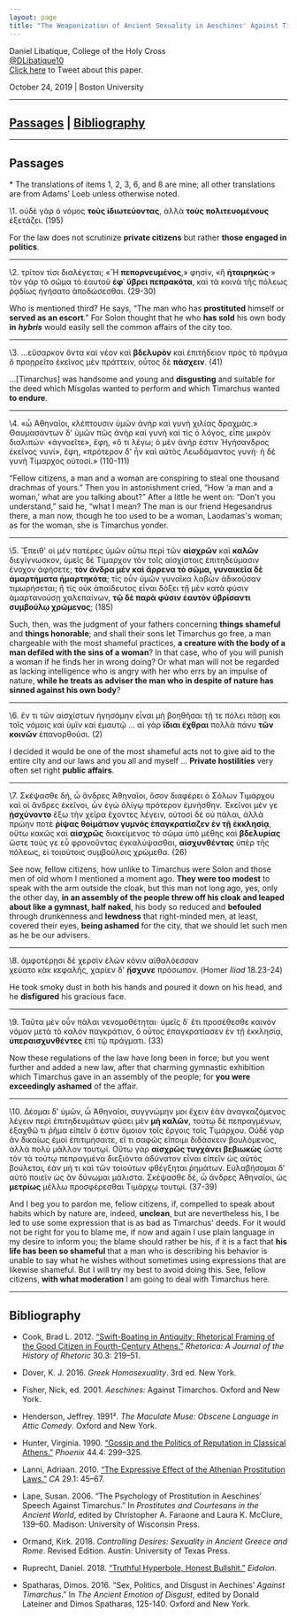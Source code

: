 ```yaml
---
layout: page
title: "The Weaponization of Ancient Sexuality in Aeschines' Against Timarchus"
---
```


Daniel Libatique, College of the Holy Cross  
[@DLibatique10](https://twitter.com/dlibatique10)  
<a href='https://twitter.com/intent/tweet?text=Currently+listening+to+Daniel+Libatique+%28%40DLibatique10%29+deliver+his+paper+%22The+Weaponization+of+Ancient+Sexuality+in+Aeschines%27+Against+Timarchus%22+at+%40BUClassics.'>Click here</a> to Tweet about this paper.

October 24, 2019 \| Boston University  

<hr>

## [Passages](#passages) | [Bibliography](#bibliography)

<hr>

## Passages

\* The translations of items 1, 2, 3, 6, and 8 are mine; all other translations are from Adams’ Loeb unless otherwise noted.

\1. οὐδὲ γὰρ ὁ νόμος **τοὺς ἰδιωτεύοντας**, ἀλλὰ **τοὺς πολιτευομένους** ἐξετάζει. (195)

For the law does not scrutinize **private citizens** but rather **those engaged in politics**.

<hr>

\2. τρίτον τίσι διαλέγεται; «Ἢ **πεπορνευμένος**,» φησίν, «ἢ **ἡταιρηκώς**·» τὸν γὰρ τὸ σῶμα τὸ ἑαυτοῦ **ἐφ᾿ ὕβρει πεπρακότα**, καὶ τὰ κοινὰ τῆς πόλεως ῥᾳδίως ἡγήσατο ἀποδώσεσθαι. (29-30)

Who is mentioned third? He says, “The man who has **prostituted** himself or **served as an escort**.” For Solon thought that he who **has sold** his own body **in** ***hybris*** would easily sell the common affairs of the city too.

<hr>

\3. ...εὔσαρκον ὄντα καὶ νέον καὶ **βδελυρὸν** καὶ ἐπιτήδειον πρὸς τὸ πρᾶγμα ὃ προῃρεῖτο ἐκεῖνος μὲν πράττειν, οὗτος δὲ **πάσχειν**. (41)

...[Timarchus] was handsome and young and **disgusting** and suitable for the deed which Misgolas wanted to perform and which Timarchus wanted **to endure**.

<hr>

\4. «ὦ Ἀθηναῖοι, κλέπτουσιν ὑμῶν ἀνὴρ καὶ γυνὴ χιλίας δραχμάς.» Θαυμασάντων δ' ὑμῶν πῶς ἀνὴρ καὶ γυνὴ καὶ τίς ὁ λόγος, εἶπε μικρὸν διαλιπών· «ἀγνοεῖτε», ἔφη, «ὅ τι λέγω; ὁ μὲν ἀνήρ ἐστιν Ἡγήσανδρος ἐκεῖνος νυνί», ἔφη, «πρότερον δ' ἦν καὶ αὐτὸς Λεωδάμαντος γυνή· ἡ δὲ γυνὴ Τίμαρχος οὑτοσί.» (110-111)

“Fellow citizens, a man and a woman are conspiring to steal one thousand drachmas of yours.” Then you in astonishment cried, “How ‘a man and a woman,’ what are you talking about?” After a little he went on: “Don't you understand,” said he, “what I mean? The man is our friend Hegesandrus there, a man now, though he too used to be a woman, Laodamas's woman; as for the woman, she is Timarchus yonder.

<hr>

\5. Ἔπειθ' οἱ μὲν πατέρες ὑμῶν οὕτω περὶ τῶν **αἰσχρῶν** καὶ **καλῶν** διεγίγνωσκον, ὑμεῖς δὲ Τίμαρχον τὸν τοῖς αἰσχίστοις ἐπιτηδεύμασιν ἔνοχον ἀφήσετε; **τὸν ἄνδρα μὲν καὶ ἄρρενα τὸ σῶμα, γυναικεῖα δὲ ἁμαρτήματα ἡμαρτηκότα**; τίς οὖν ὑμῶν γυναῖκα λαβὼν ἀδικοῦσαν τιμωρήσεται; ἢ τίς οὐκ ἀπαίδευτος εἶναι δόξει τῇ μὲν κατὰ φύσιν ἁμαρτανούσῃ χαλεπαίνων, **τῷ δὲ παρὰ φύσιν ἑαυτὸν ὑβρίσαντι συμβούλῳ χρώμενος**; (185)

Such, then, was the judgment of your fathers concerning **things shameful** and **things honorable**; and shall their sons let Timarchus go free, a man chargeable with the most shameful practices, **a creature with the body of a man defiled with the sins of a woman**? In that case, who of you will punish a woman if he finds her in wrong doing? Or what man will not be regarded as lacking intelligence who is angry with her who errs by an impulse of nature, **while he treats as adviser the man who in despite of nature has sinned against his own body**?

<hr>

\6. ἕν τι τῶν αἰσχίστων ἡγησάμην εἶναι μὴ βοηθῆσαι τῇ τε πόλει πᾶσῃ και τοῖς νόμοις καὶ ὑμῖν καὶ ἐμαυτῷ … αἱ γὰρ **ἴδιαι ἔχθραι** πολλὰ πάνυ **τῶν κοινῶν** ἐπανορθοῦσι. (2)

I decided it would be one of the most shameful acts not to give aid to the entire city and our laws and you all and myself … **Private hostilities** very often set right **public affairs**.

<hr>

\7. Σκέψασθε δή, ὦ ἄνδρες Ἀθηναῖοι, ὅσον διαφέρει ὁ Σόλων Τιμάρχου καὶ οἱ ἄνδρες ἐκεῖνοι, ὧν ἐγὼ ὀλίγῳ πρότερον ἐμνήσθην. Ἐκεῖνοι μέν γε **ᾐσχύνοντο** ἔξω τὴν χεῖρα ἔχοντες λέγειν, οὑτοσὶ δὲ οὐ πάλαι, ἀλλὰ πρώην ποτὲ **ῥίψας θοἰμάτιον γυμνὸς ἐπαγκρατίαζεν ἐν τῇ ἐκκλησίᾳ**, οὕτω κακῶς καὶ **αἰσχρῶς** διακείμενος τὸ σῶμα ὑπὸ μέθης καὶ **βδελυρίας** ὥστε τούς γε εὖ φρονοῦντας ἐγκαλύψασθαι, **αἰσχυνθέντας** ὑπὲρ τῆς πόλεως, εἰ τοιούτοις συμβούλοις χρώμεθα. (26)

See now, fellow citizens, how unlike to Timarchus were Solon and those men of old whom I mentioned a moment ago. **They were too modest** to speak with the arm outside the cloak, but this man not long ago, yes, only the other day, **in an assembly of the people threw off his cloak and leaped about like a gymnast, half naked**, his body so reduced and **befouled** through drunkenness and **lewdness** that right-minded men, at least, covered their eyes, **being ashamed** for the city, that we should let such men as he be our advisers.

<hr>

\8. ἀμφοτέρῃσι δὲ χερσὶν ἑλὼν κόνιν αἰθαλόεσσαν  
χεύατο κὰκ κεφαλῆς, χαρίεν δ' **ᾔσχυνε** πρόσωπον. (Homer *Iliad* 18.23-24)

He took smoky dust in both his hands and poured it down on his head, and he **disfigured** his gracious face.

<hr>

\9. Ταῦτα μὲν οὖν πάλαι νενομοθέτηται· ὑμεῖς δ᾿ ἔτι προσέθεσθε καινὸν νόμον μετὰ τὸ καλὸν παγκράτιον, ὃ οὗτος ἐπαγκρατίασεν ἐν τῇ ἐκκλησίᾳ, **ὑπεραισχυνθέντες** ἐπὶ τῷ πράγματι. (33)

Now these regulations of the law have long been in force; but you went further and added a new law, after that charming gymnastic exhibition which Timarchus gave in an assembly of the people; for **you were exceedingly ashamed** of the affair.

<hr>

\10. Δέομαι δ' ὑμῶν, ὦ Ἀθηναῖοι, συγγνώμην μοι ἔχειν ἐὰν ἀναγκαζόμενος λέγειν περὶ ἐπιτηδευμάτων φύσει μὲν **μὴ καλῶν**, τούτῳ δὲ πεπραγμένων, ἐξαχθῶ τι ῥῆμα εἰπεῖν ὅ ἐστιν ὅμοιον τοῖς ἔργοις τοῖς Τιμάρχου. Οὐδὲ γὰρ ἂν δικαίως ἐμοὶ ἐπιτιμήσαιτε, εἴ τι σαφῶς εἴποιμι διδάσκειν βουλόμενος, ἀλλὰ πολὺ μᾶλλον τουτῳί. Οὕτω γὰρ **αἰσχρῶς τυγχάνει βεβιωκὼς** ὥστε τὸν τὰ τούτῳ πεπραγμένα διεξιόντα ἀδύνατον εἶναι εἰπεῖν ὡς αὐτὸς βούλεται, ἐὰν μή τι καὶ τῶν τοιούτων φθέγξηται ῥημάτων. Εὐλαβήσομαι δ' αὐτὸ ποιεῖν ὡς ἂν δύνωμαι μάλιστα. Σκέψασθε δέ, ὦ ἄνδρες Ἀθηναῖοι, ὡς **μετρίως** μέλλω προσφέρεσθαι Τιμάρχῳ τουτῳί. (37-39)

And I beg you to pardon me, fellow citizens, if, compelled to speak about habits which by nature are, indeed, **unclean**, but are nevertheless his, I be led to use some expression that is as bad as Timarchus' deeds. For it would not be right for you to blame me, if now and again I use plain language in my desire to inform you; the blame should rather be his, if it is a fact that **his life has been so shameful** that a man who is describing his behavior is unable to say what he wishes without sometimes using expressions that are likewise shameful. But I will try my best to avoid doing this. See, fellow citizens, **with what moderation** I am going to deal with Timarchus here.

<hr>

## Bibliography

- Cook, Brad L. 2012. [“Swift-Boating in Antiquity: Rhetorical Framing of the Good Citizen in Fourth-Century Athens.”](https://doi.org/10.1525/RH.2012.30.3.219) *Rhetorica: A Journal of the History of Rhetoric* 30.3: 219–51.

- Dover, K. J. 2016. *Greek Homosexuality*. 3rd ed. New York.

- Fisher, Nick, ed. 2001. *Aeschines:* Against Timarchos. Oxford and New York.

- Henderson, Jeffrey. 1991². *The Maculate Muse: Obscene Language in Attic Comedy*. Oxford and New York.

- Hunter, Virginia. 1990. [“Gossip and the Politics of Reputation in Classical Athens.”](https://doi.org/10.2307/1088805) *Phoenix* 44.4: 299–325.

- Lanni, Adriaan. 2010. [“The Expressive Effect of the Athenian Prostitution Laws.”](https://doi.org/10.1525/CA.2010.29.1.45) *CA* 29.1: 45–67.

- Lape, Susan. 2006. “The Psychology of Prostitution in Aeschines’ Speech Against Timarchus.” In *Prostitutes and Courtesans in the Ancient World*, edited by Christopher A. Faraone and Laura K. McClure, 139–60. Madison: University of Wisconsin Press.

- Ormand, Kirk. 2018. *Controlling Desires: Sexuality in Ancient Greece and Rome*. Revised Edition. Austin: University of Texas Press.

- Ruprecht, Daniel. 2018. [“Truthful Hyperbole, Honest Bullshit.”](https://eidolon.pub/truthful-hyperbole-honest-bullshit-c1b2f0b78c46) *Eidolon*.

- Spatharas, Dimos. 2016. “Sex, Politics, and Disgust in Aechines’ *Against Timarchus*.” In *The Ancient Emotion of Disgust*, edited by Donald Lateiner and Dimos Spatharas, 125-140. Oxford and New York.
